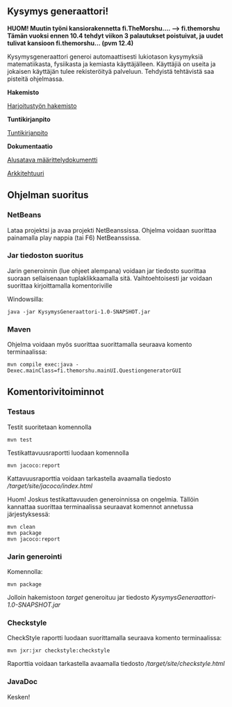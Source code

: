 ## Kysymys generaattori!

**HUOM! Muutin työni kansiorakennetta fi.TheMorshu.... --> fi.themorshu**
**Tämän vuoksi ennen 10.4 tehdyt viikon 3 palautukset poistuivat, ja uudet tulivat kansioon fi.themorshu... (pvm 12.4)**

Kysymysgeneraattori generoi automaattisesti lukiotason kysymyksiä matematiikasta, fysiikasta ja kemiasta käyttäjälleen. Käyttäjiä on useita ja jokaisen käyttäjän tulee rekisteröityä palveluun. Tehdyistä tehtävistä saa pisteitä ohjelmassa.

**Hakemisto**

[Harjoitustyön hakemisto](https://github.com/TheMorshu/otm-harjoitustyo/tree/master/KysymysGeneraattori)

**Tuntikirjanpito**

[Tuntikirjanpito](https://github.com/TheMorshu/otm-harjoitustyo/blob/master/dokumentaatio/tuntikirjanpito.md)

**Dokumentaatio**

[Alusatava määrittelydokumentti](https://github.com/TheMorshu/otm-harjoitustyo/tree/master/dokumentaatio/maarittelydokumentti.md)

[Arkkitehtuuri](https://github.com/TheMorshu/otm-harjoitustyo/tree/master/dokumentaatio/arkkitehtuuri.md)

## Ohjelman suoritus

### NetBeans

Lataa projektsi ja avaa projekti NetBeanssissa. Ohjelma voidaan suorittaa painamalla play nappia (tai F6) NetBeanssissa.

### Jar tiedoston suoritus

Jarin generoinnin (lue ohjeet alempana) voidaan jar tiedosto suorittaa suoraan sellaisenaan tuplaklikkaamalla sitä. Vaihtoehtoisesti jar voidaan suorittaa kirjoittamalla komentoriville

Windowsilla:
```
java -jar KysymysGeneraattori-1.0-SNAPSHOT.jar
```


### Maven

Ohjelma voidaan myös suorittaa suorittamalla seuraava komento terminaalissa:
```
mvn compile exec:java -Dexec.mainClass=fi.themorshu.mainUI.QuestiongeneratorGUI
```

## Komentorivitoiminnot

### Testaus

Testit suoritetaan komennolla

```
mvn test
```

Testikattavuusraportti luodaan komennolla

```
mvn jacoco:report
```

Kattavuusraporttia voidaan tarkastella avaamalla tiedosto _/target/site/jacoco/index.html_

Huom! Joskus testikattavuuden generoinnissa on ongelmia. Tällöin kannattaa suorittaa terminaalissa seuraavat komennot annetussa järjestyksessä:

```
mvn clean
mvn package
mvn jacoco:report
```


### Jarin generointi

Komennolla:

```
mvn package
```

Jolloin hakemistoon _target_ generoituu jar tiedosto _KysymysGeneraattori-1.0-SNAPSHOT.jar_



### Checkstyle

CheckStyle raportti luodaan suorittamalla seuraava komento terminaalissa:

```
mvn jxr:jxr checkstyle:checkstyle
```
Raporttia voidaan tarkastella avaamalla tiedosto _/target/site/checkstyle.html_


### JavaDoc

Kesken!




